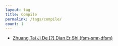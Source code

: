 ```yaml
---
layout: tag
title: Compile
permalink: /tags/compile/
count: 1
---
```


- [Zhuang Tai Ji De [?] Dian Er Shi (fsm-smr-dfsm)](https://yeshan333.github.io/2022/01/31/fsm-smr-dfsm/)
